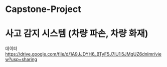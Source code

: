 # Capstone-Project
# 사고 감지 시스템 (차량 파손, 차량 화재)

데이터
https://drive.google.com/file/d/1A9JJDYH6_BTyF5J7iU1l5JMgUZ6dnlmr/view?usp=sharing